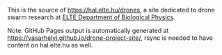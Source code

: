 This is the source of https://hal.elte.hu/drones, a site dedicated to drone swarm research at [ELTE Department of Biological Physics](https://physics.elte.hu/en/BIO_research).

Note: GitHub Pages output is automatically generated at https://vasarhelyi.github.io/drone-project-site/, rsync is needed to have content on hal.elte.hu as well.
